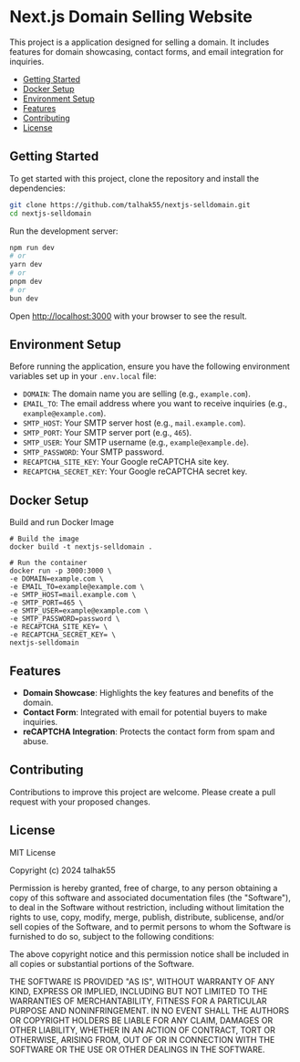 # Next.js Domain Selling Website

This project is a  application designed for selling a domain. It includes features for domain showcasing, contact forms, and email integration for inquiries.

- [Getting Started](#getting-started)
- [Docker Setup](#docker-setup)
- [Environment Setup](#environment-setup)
- [Features](#features)
- [Contributing](#contributing)
- [License](#license)
## Getting Started

To get started with this project, clone the repository and install the dependencies:

```bash
git clone https://github.com/talhak55/nextjs-selldomain.git
cd nextjs-selldomain
````

Run the development server:

```bash
npm run dev
# or
yarn dev
# or
pnpm dev
# or
bun dev
```

Open [http://localhost:3000](http://localhost:3000) with your browser to see the result.

## Environment Setup
Before running the application, ensure you have the following environment variables set up in your `.env.local` file:

- `DOMAIN`: The domain name you are selling (e.g., `example.com`).
- `EMAIL_TO`: The email address where you want to receive inquiries (e.g., `example@example.com`).
- `SMTP_HOST`: Your SMTP server host (e.g., `mail.example.com`).
- `SMTP_PORT`: Your SMTP server port (e.g., `465`).
- `SMTP_USER`: Your SMTP username (e.g., `example@example.de`).
- `SMTP_PASSWORD`: Your SMTP password.
- `RECAPTCHA_SITE_KEY`: Your Google reCAPTCHA site key.
- `RECAPTCHA_SECRET_KEY`: Your Google reCAPTCHA secret key.

## Docker Setup
Build and run Docker Image
```
# Build the image
docker build -t nextjs-selldomain .

# Run the container
docker run -p 3000:3000 \
-e DOMAIN=example.com \
-e EMAIL_TO=example@example.com \
-e SMTP_HOST=mail.example.com \
-e SMTP_PORT=465 \
-e SMTP_USER=example@example.com \
-e SMTP_PASSWORD=password \
-e RECAPTCHA_SITE_KEY= \
-e RECAPTCHA_SECRET_KEY= \
nextjs-selldomain
```

## Features

- **Domain Showcase**: Highlights the key features and benefits of the domain.
- **Contact Form**: Integrated with email for potential buyers to make inquiries.
- **reCAPTCHA Integration**: Protects the contact form from spam and abuse.

## Contributing

Contributions to improve this project are welcome. Please create a pull request with your proposed changes.

## License

MIT License

Copyright (c) 2024 talhak55

Permission is hereby granted, free of charge, to any person obtaining a copy
of this software and associated documentation files (the "Software"), to deal
in the Software without restriction, including without limitation the rights
to use, copy, modify, merge, publish, distribute, sublicense, and/or sell
copies of the Software, and to permit persons to whom the Software is
furnished to do so, subject to the following conditions:

The above copyright notice and this permission notice shall be included in all
copies or substantial portions of the Software.

THE SOFTWARE IS PROVIDED "AS IS", WITHOUT WARRANTY OF ANY KIND, EXPRESS OR
IMPLIED, INCLUDING BUT NOT LIMITED TO THE WARRANTIES OF MERCHANTABILITY, FITNESS FOR A PARTICULAR PURPOSE AND NONINFRINGEMENT. IN NO EVENT SHALL THE AUTHORS OR COPYRIGHT HOLDERS BE LIABLE FOR ANY CLAIM, DAMAGES OR OTHER LIABILITY, WHETHER IN AN ACTION OF CONTRACT, TORT OR OTHERWISE, ARISING FROM, OUT OF OR IN CONNECTION WITH THE SOFTWARE OR THE USE OR OTHER DEALINGS IN THE SOFTWARE.
